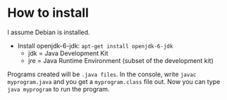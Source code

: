 # How to install

I assume Debian is installed.

* Install openjdk-6-jdk: `apt-get install openjdk-6-jdk`
  * jdk = Java Development Kit
  * jre = Java Runtime Environment (subset of the development kit)

Programs created will be `.java files`. In the console, write `javac myprogram.java` and you get a `myprogram.class` file out. Now you can type `java myprogram` to run the program.
